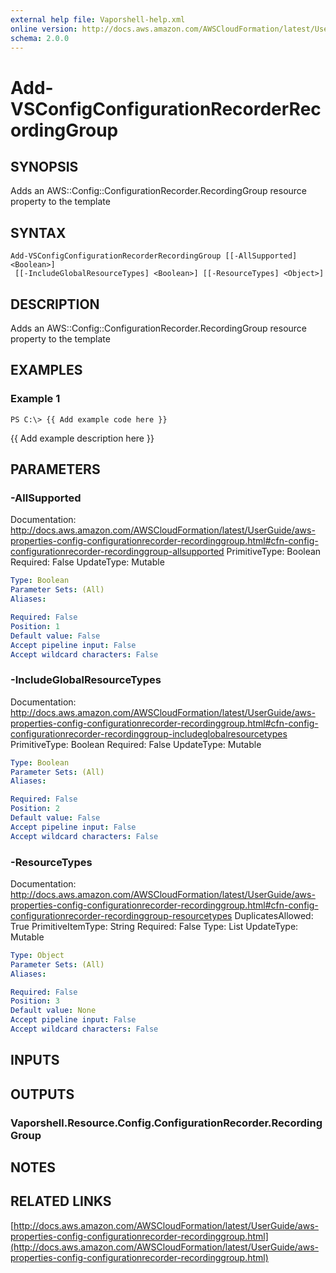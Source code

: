 ```yaml
---
external help file: Vaporshell-help.xml
online version: http://docs.aws.amazon.com/AWSCloudFormation/latest/UserGuide/aws-properties-config-configurationrecorder-recordinggroup.html
schema: 2.0.0
---
```


# Add-VSConfigConfigurationRecorderRecordingGroup

## SYNOPSIS
Adds an AWS::Config::ConfigurationRecorder.RecordingGroup resource property to the template

## SYNTAX

```
Add-VSConfigConfigurationRecorderRecordingGroup [[-AllSupported] <Boolean>]
 [[-IncludeGlobalResourceTypes] <Boolean>] [[-ResourceTypes] <Object>]
```

## DESCRIPTION
Adds an AWS::Config::ConfigurationRecorder.RecordingGroup resource property to the template

## EXAMPLES

### Example 1
```
PS C:\> {{ Add example code here }}
```

{{ Add example description here }}

## PARAMETERS

### -AllSupported
Documentation: http://docs.aws.amazon.com/AWSCloudFormation/latest/UserGuide/aws-properties-config-configurationrecorder-recordinggroup.html#cfn-config-configurationrecorder-recordinggroup-allsupported
PrimitiveType: Boolean
Required: False
UpdateType: Mutable

```yaml
Type: Boolean
Parameter Sets: (All)
Aliases: 

Required: False
Position: 1
Default value: False
Accept pipeline input: False
Accept wildcard characters: False
```

### -IncludeGlobalResourceTypes
Documentation: http://docs.aws.amazon.com/AWSCloudFormation/latest/UserGuide/aws-properties-config-configurationrecorder-recordinggroup.html#cfn-config-configurationrecorder-recordinggroup-includeglobalresourcetypes
PrimitiveType: Boolean
Required: False
UpdateType: Mutable

```yaml
Type: Boolean
Parameter Sets: (All)
Aliases: 

Required: False
Position: 2
Default value: False
Accept pipeline input: False
Accept wildcard characters: False
```

### -ResourceTypes
Documentation: http://docs.aws.amazon.com/AWSCloudFormation/latest/UserGuide/aws-properties-config-configurationrecorder-recordinggroup.html#cfn-config-configurationrecorder-recordinggroup-resourcetypes
DuplicatesAllowed: True
PrimitiveItemType: String
Required: False
Type: List
UpdateType: Mutable

```yaml
Type: Object
Parameter Sets: (All)
Aliases: 

Required: False
Position: 3
Default value: None
Accept pipeline input: False
Accept wildcard characters: False
```

## INPUTS

## OUTPUTS

### Vaporshell.Resource.Config.ConfigurationRecorder.RecordingGroup

## NOTES

## RELATED LINKS

[http://docs.aws.amazon.com/AWSCloudFormation/latest/UserGuide/aws-properties-config-configurationrecorder-recordinggroup.html](http://docs.aws.amazon.com/AWSCloudFormation/latest/UserGuide/aws-properties-config-configurationrecorder-recordinggroup.html)

